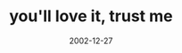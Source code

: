 ---
layout: base.njk
title : 'you&#39;ll love it, trust me' 
view_title : 'you&#39;ll love it, trust me' 
year : '2002' 
date : '2002-12-27' 
img_file : '/drawing/youllloveittrustme2.png' 
html_file : 'youllloveittrustme2' 
next_html : 'somethingsiforgot.html' 
year_order : '219' 
permalink : "title/{{html_file}}.html"
---